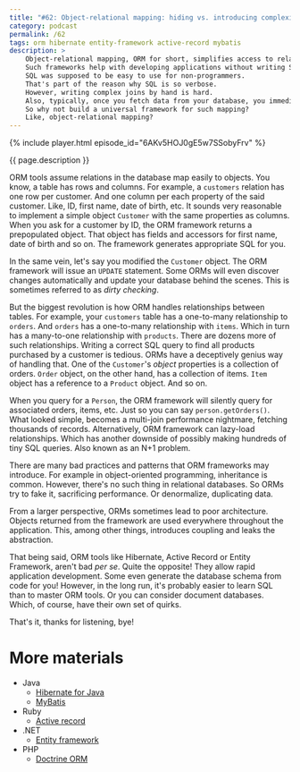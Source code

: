 ```yaml
---
title: "#62: Object-relational mapping: hiding vs. introducing complexity"
category: podcast
permalink: /62
tags: orm hibernate entity-framework active-record mybatis
description: >
    Object-relational mapping, ORM for short, simplifies access to relational databases.
    Such frameworks help with developing applications without writing SQL.
    SQL was supposed to be easy to use for non-programmers.
    That's part of the reason why SQL is so verbose.
    However, writing complex joins by hand is hard.
    Also, typically, once you fetch data from your database, you immediately translate it to objects.
    So why not build a universal framework for such mapping?
    Like, object-relational mapping?
---
```


{% include player.html episode_id="6AKv5HOJ0gE5w7SSobyFrv" %}

{{ page.description }}

ORM tools assume relations in the database map easily to objects.
You know, a table has rows and columns.
For example, a `customers` relation has one row per customer.
And one column per each property of the said customer.
Like, ID, first name, date of birth, etc.
It sounds very reasonable to implement a simple object `Customer` with the same properties as columns.
When you ask for a customer by ID, the ORM framework returns a prepopulated object.
That object has fields and accessors for first name, date of birth and so on.
The framework generates appropriate SQL for you.

In the same vein, let's say you modified the `Customer` object.
The ORM framework will issue an `UPDATE` statement.
Some ORMs will even discover changes automatically and update your database behind the scenes.
This is sometimes referred to as _dirty checking_.

But the biggest revolution is how ORM handles relationships between tables.
For example, your `customers` table has a one-to-many relationship to `orders`.
And `orders` has a one-to-many relationship with `items`.
Which in turn has a many-to-one relationship with `products`.
There are dozens more of such relationships.
Writing a correct SQL query to find all products purchased by a customer is tedious.
ORMs have a deceptively genius way of handling that.
One of the `Customer`'s *object* properties is a collection of orders.
`Order` object, on the other hand, has a collection of items.
`Item` object has a reference to a `Product` object.
And so on.

When you query for a `Person`, the ORM framework will silently query for associated orders, items, etc.
Just so you can say `person.getOrders()`.
What looked simple, becomes a multi-join performance nightmare, fetching thousands of records.
Alternatively, ORM framework can lazy-load relationships.
Which has another downside of possibly making hundreds of tiny SQL queries.
Also known as an N+1 problem.

There are many bad practices and patterns that ORM frameworks may introduce.
For example in object-oriented programming, inheritance is common.
However, there's no such thing in relational databases.
So ORMs try to fake it, sacrificing performance.
Or denormalize, duplicating data.

From a larger perspective, ORMs sometimes lead to poor architecture.
Objects returned from the framework are used everywhere throughout the application.
This, among other things, introduces coupling and leaks the abstraction.

That being said, ORM tools like Hibernate, Active Record or Entity Framework, aren't bad _per se_.
Quite the opposite!
They allow rapid application development.
Some even generate the database schema from code for you!
However, in the long run, it's probably easier to learn SQL than to master ORM tools.
Or you can consider document databases.
Which, of course, have their own set of quirks.

That's it, thanks for listening, bye!

# More materials

* Java
    * [Hibernate for Java](https://hibernate.org/)
    * [MyBatis](https://mybatis.org/mybatis-3/)
* Ruby
    * [Active record](https://guides.rubyonrails.org/active_record_basics.html)
* .NET
    * [Entity framework](https://docs.microsoft.com/en-us/aspnet/entity-framework)
* PHP
    * [Doctrine ORM](https://www.doctrine-project.org/projects/doctrine-orm/en/2.10/index.html)

